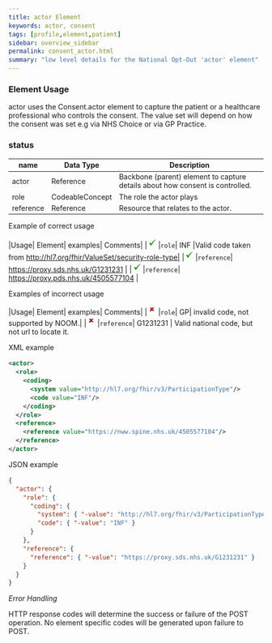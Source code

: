 ```yaml
---
title: actor Element
keywords: actor, consent
tags: [profile,element,patient]
sidebar: overview_sidebar
permalink: consent_actor.html
summary: "low level details for the National Opt-Out 'actor' element"
---
```


### Element Usage ###

actor uses the Consent.actor element to capture the patient or a healthcare professional who controls the consent. The value set will depend on how the consent was set e.g via NHS Choice or via GP Practice. 

### status ###

|name|Data Type|Description|
| ------------- | ------------- | ------------- |
|actor| Reference | Backbone (parent) element to capture details about how consent is controlled.|
|role| CodeableConcept | The role the actor plays|
|reference| Reference | Resource that relates to the actor.|

Example of correct usage

|Usage| Element| examples| Comments|
|![Tick](images/tick.png)|`role`| INF |Valid code taken from http://hl7.org/fhir/ValueSet/security-role-type|
|![Tick](images/tick.png)|`reference`| https://proxy.sds.nhs.uk/G1231231 |
|![Tick](images/tick.png)|`reference`| https://proxy.pds.nhs.uk/4505577104 |

Examples of incorrect usage

|Usage| Element| examples| Comments|
|![Cross](images/cross.png)|`role`| GP| invalid code, not supported by NOOM.|
|![Cross](images/cross.png)|`reference`| G1231231 | Valid national code, but not url to locate it.


XML example

```xml
<actor>
  <role>
    <coding>
      <system value="http://hl7.org/fhir/v3/ParticipationType"/>
      <code value="INF"/> 
    </coding>
  </role>
  <reference>
    <reference value="https://nww.spine.nhs.uk/4505577104"/>
  </reference>
</actor>
```

JSON example

```json
{
  "actor": {
    "role": {
      "coding": {
        "system": { "-value": "http://hl7.org/fhir/v3/ParticipationType" },
        "code": { "-value": "INF" }
      }
    },
    "reference": {
      "reference": { "-value": "https://proxy.sds.nhs.uk/G1231231" }
    }
  }
}
```

*Error Handling*

HTTP response codes will determine the success or failure of the POST operation. No element specific codes will be generated upon failure to POST.




